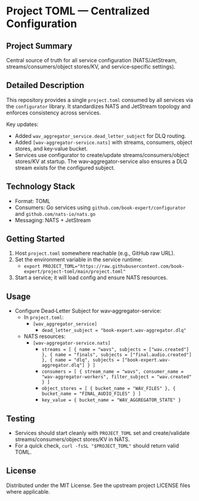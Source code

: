 # Project TOML — Centralized Configuration

## Project Summary
Central source of truth for all service configuration (NATS/JetStream, streams/consumers/object stores/KV, and service‑specific settings).

## Detailed Description
This repository provides a single `project.toml` consumed by all services via the `configurator` library. It standardizes NATS and JetStream topology and enforces consistency across services.

Key updates:
- Added `wav_aggregator_service.dead_letter_subject` for DLQ routing.
- Added `[wav-aggregator-service.nats]` with streams, consumers, object stores, and key‑value bucket.
- Services use configurator to create/update streams/consumers/object stores/KV at startup. The wav‑aggregator-service also ensures a DLQ stream exists for the configured subject.

## Technology Stack
- Format: TOML
- Consumers: Go services using `github.com/book-expert/configurator` and `github.com/nats-io/nats.go`
- Messaging: NATS + JetStream

## Getting Started
1) Host `project.toml` somewhere reachable (e.g., GitHub raw URL).
2) Set the environment variable in the service runtime:
   - `export PROJECT_TOML="https://raw.githubusercontent.com/book-expert/project-toml/main/project.toml"`
3) Start a service; it will load config and ensure NATS resources.

## Usage
- Configure Dead‑Letter Subject for wav‑aggregator-service:
  - In `project.toml`:
    - `[wav_aggregator_service]`
      - `dead_letter_subject = "book-expert.wav-aggregator.dlq"`
  - NATS resources:
    - `[wav-aggregator-service.nats]`
      - `streams = [ { name = "wavs", subjects = ["wav.created"] }, { name = "finals", subjects = ["final.audio.created"] }, { name = "dlq", subjects = ["book-expert.wav-aggregator.dlq"] } ]`
      - `consumers = [ { stream_name = "wavs", consumer_name = "wav-aggregator-workers", filter_subject = "wav.created" } ]`
      - `object_stores = [ { bucket_name = "WAV_FILES" }, { bucket_name = "FINAL_AUDIO_FILES" } ]`
      - `key_value = { bucket_name = "WAV_AGGREGATOR_STATE" }`

## Testing
- Services should start cleanly with `PROJECT_TOML` set and create/validate streams/consumers/object stores/KV in NATS.
- For a quick check, `curl -fsSL "$PROJECT_TOML"` should return valid TOML.

## License
Distributed under the MIT License. See the upstream project LICENSE files where applicable.
